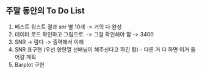 ## 주말 동안의 To Do List

1. 베스트 워스트 결과 snr 별 10개    ->    거의 다 완성
2. 데이터 로드 확인하고 그림으로.   ->    그걸 확인해야 함    ->    3400 
3. SNR    ->    람다    ->    출력해서 이해
4. SNR 표구현 (우선 양한열 선배님이 해주신다고 하긴 함) - 다른 거 다 하면 이거 들어갈 계획
5. Barplot 구현
